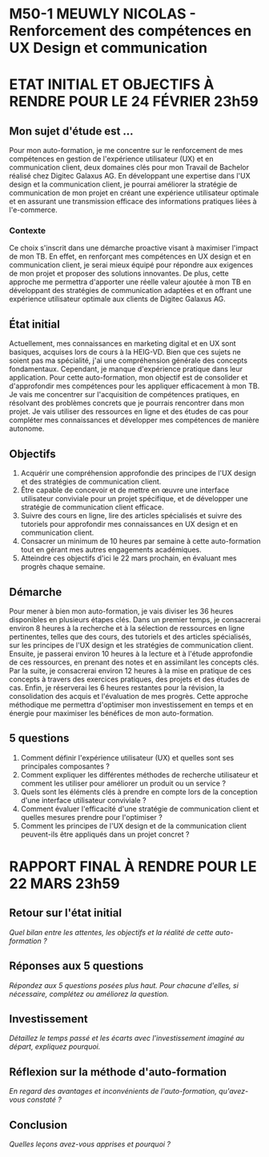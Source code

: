 # M50-1 MEUWLY NICOLAS - Renforcement des compétences en UX Design et communication

# ETAT INITIAL ET OBJECTIFS À RENDRE POUR LE 24 FÉVRIER 23h59

## Mon sujet d'étude est ...

Pour mon auto-formation, je me concentre sur le renforcement de mes compétences en gestion de l'expérience utilisateur (UX) et en communication client, deux domaines clés pour mon Travail de Bachelor réalisé chez Digitec Galaxus AG. En développant une expertise dans l'UX design et la communication client, je pourrai améliorer la stratégie de communication de mon projet en créant une expérience utilisateur optimale et en assurant une transmission efficace des informations pratiques liées à l'e-commerce.

### Contexte

Ce choix s'inscrit dans une démarche proactive visant à maximiser l'impact de mon TB. En effet, en renforçant mes compétences en UX design et en communication client, je serai mieux équipé pour répondre aux exigences de mon projet et proposer des solutions innovantes. De plus, cette approche me permettra d'apporter une réelle valeur ajoutée à mon TB en développant des stratégies de communication adaptées et en offrant une expérience utilisateur optimale aux clients de Digitec Galaxus AG.

## État initial

Actuellement, mes connaissances en marketing digital et en UX sont basiques, acquises lors de cours à la HEIG-VD. Bien que ces sujets ne soient pas ma spécialité, j'ai une compréhension générale des concepts fondamentaux. Cependant, je manque d'expérience pratique dans leur application. Pour cette auto-formation, mon objectif est de consolider et d'approfondir mes compétences pour les appliquer efficacement à mon TB. Je vais me concentrer sur l'acquisition de compétences pratiques, en résolvant des problèmes concrets que je pourrais rencontrer dans mon projet. Je vais utiliser des ressources en ligne et des études de cas pour compléter mes connaissances et développer mes compétences de manière autonome.

## Objectifs

1. Acquérir une compréhension approfondie des principes de l'UX design et des stratégies de communication client.
2. Être capable de concevoir et de mettre en œuvre une interface utilisateur conviviale pour un projet spécifique, et de développer une stratégie de communication client efficace.
3. Suivre des cours en ligne, lire des articles spécialisés et suivre des tutoriels pour approfondir mes connaissances en UX design et en communication client.
4. Consacrer un minimum de 10 heures par semaine à cette auto-formation tout en gérant mes autres engagements académiques.
5. Atteindre ces objectifs d'ici le 22 mars prochain, en évaluant mes progrès chaque semaine.

## Démarche

Pour mener à bien mon auto-formation, je vais diviser les 36 heures disponibles en plusieurs étapes clés. Dans un premier temps, je consacrerai environ 8 heures à la recherche et à la sélection de ressources en ligne pertinentes, telles que des cours, des tutoriels et des articles spécialisés, sur les principes de l'UX design et les stratégies de communication client. Ensuite, je passerai environ 10 heures à la lecture et à l'étude approfondie de ces ressources, en prenant des notes et en assimilant les concepts clés. Par la suite, je consacrerai environ 12 heures à la mise en pratique de ces concepts à travers des exercices pratiques, des projets et des études de cas. Enfin, je réserverai les 6 heures restantes pour la révision, la consolidation des acquis et l'évaluation de mes progrès. Cette approche méthodique me permettra d'optimiser mon investissement en temps et en énergie pour maximiser les bénéfices de mon auto-formation.

## 5 questions

1. Comment définir l'expérience utilisateur (UX) et quelles sont ses principales composantes ?
2. Comment expliquer les différentes méthodes de recherche utilisateur et comment les utiliser pour améliorer un produit ou un service ?
3. Quels sont les éléments clés à prendre en compte lors de la conception d'une interface utilisateur conviviale ?
4. Comment évaluer l'efficacité d'une stratégie de communication client et quelles mesures prendre pour l'optimiser ?
5. Comment les principes de l'UX design et de la communication client peuvent-ils être appliqués dans un projet concret ?

# RAPPORT FINAL À RENDRE POUR LE 22 MARS 23h59

## Retour sur l'état initial

_Quel bilan entre les attentes, les objectifs et la réalité de cette auto-formation ?_

## Réponses aux 5 questions

_Répondez aux 5 questions posées plus haut. Pour chacune d'elles, si nécessaire, complétez ou améliorez la question._

## Investissement

_Détaillez le temps passé et les écarts avec l'investissement imaginé au départ, expliquez pourquoi._

## Réflexion sur la méthode d'auto-formation

_En regard des avantages et inconvénients de l'auto-formation, qu'avez-vous constaté ?_

## Conclusion

_Quelles leçons avez-vous apprises et pourquoi ?_
